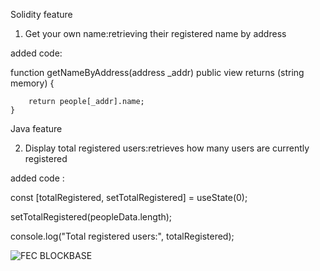 Solidity feature

1. Get your own name:retrieving their registered name by address

added code:
 

 function getNameByAddress(address _addr) public view returns (string memory) {
 
        return people[_addr].name;
    }



Java feature

2. Display total registered users:retrieves how many users are currently registered

added code :

const [totalRegistered, setTotalRegistered] = useState(0);

setTotalRegistered(peopleData.length); 

console.log("Total registered users:", totalRegistered);


![FEC BLOCKBASE](https://github.com/user-attachments/assets/e85b0cec-bbd1-434e-9bfb-2156601b05be)


